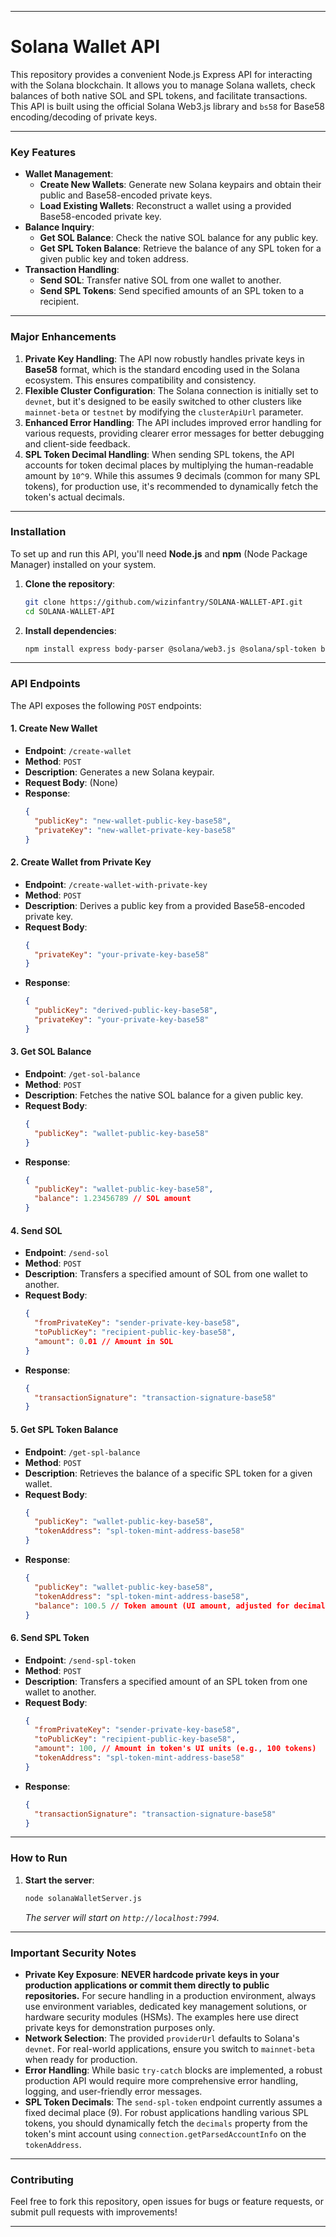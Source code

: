 -----

# Solana Wallet API

This repository provides a convenient Node.js Express API for interacting with the Solana blockchain. It allows you to manage Solana wallets, check balances of both native SOL and SPL tokens, and facilitate transactions. This API is built using the official Solana Web3.js library and `bs58` for Base58 encoding/decoding of private keys.

-----

### Key Features

  * **Wallet Management**:
      * **Create New Wallets**: Generate new Solana keypairs and obtain their public and Base58-encoded private keys.
      * **Load Existing Wallets**: Reconstruct a wallet using a provided Base58-encoded private key.
  * **Balance Inquiry**:
      * **Get SOL Balance**: Check the native SOL balance for any public key.
      * **Get SPL Token Balance**: Retrieve the balance of any SPL token for a given public key and token address.
  * **Transaction Handling**:
      * **Send SOL**: Transfer native SOL from one wallet to another.
      * **Send SPL Tokens**: Send specified amounts of an SPL token to a recipient.

-----

### Major Enhancements

1.  **Private Key Handling**: The API now robustly handles private keys in **Base58** format, which is the standard encoding used in the Solana ecosystem. This ensures compatibility and consistency.
2.  **Flexible Cluster Configuration**: The Solana connection is initially set to `devnet`, but it's designed to be easily switched to other clusters like `mainnet-beta` or `testnet` by modifying the `clusterApiUrl` parameter.
3.  **Enhanced Error Handling**: The API includes improved error handling for various requests, providing clearer error messages for better debugging and client-side feedback.
4.  **SPL Token Decimal Handling**: When sending SPL tokens, the API accounts for token decimal places by multiplying the human-readable amount by `10^9`. While this assumes 9 decimals (common for many SPL tokens), for production use, it's recommended to dynamically fetch the token's actual decimals.

-----

### Installation

To set up and run this API, you'll need **Node.js** and **npm** (Node Package Manager) installed on your system.

1.  **Clone the repository**:

    ```bash
    git clone https://github.com/wizinfantry/SOLANA-WALLET-API.git
    cd SOLANA-WALLET-API
    ```

2.  **Install dependencies**:

    ```bash
    npm install express body-parser @solana/web3.js @solana/spl-token bs58
    ```

-----

### API Endpoints

The API exposes the following `POST` endpoints:

#### 1\. Create New Wallet

  * **Endpoint**: `/create-wallet`
  * **Method**: `POST`
  * **Description**: Generates a new Solana keypair.
  * **Request Body**: (None)
  * **Response**:
    ```json
    {
      "publicKey": "new-wallet-public-key-base58",
      "privateKey": "new-wallet-private-key-base58"
    }
    ```

#### 2\. Create Wallet from Private Key

  * **Endpoint**: `/create-wallet-with-private-key`
  * **Method**: `POST`
  * **Description**: Derives a public key from a provided Base58-encoded private key.
  * **Request Body**:
    ```json
    {
      "privateKey": "your-private-key-base58"
    }
    ```
  * **Response**:
    ```json
    {
      "publicKey": "derived-public-key-base58",
      "privateKey": "your-private-key-base58"
    }
    ```

#### 3\. Get SOL Balance

  * **Endpoint**: `/get-sol-balance`
  * **Method**: `POST`
  * **Description**: Fetches the native SOL balance for a given public key.
  * **Request Body**:
    ```json
    {
      "publicKey": "wallet-public-key-base58"
    }
    ```
  * **Response**:
    ```json
    {
      "publicKey": "wallet-public-key-base58",
      "balance": 1.23456789 // SOL amount
    }
    ```

#### 4\. Send SOL

  * **Endpoint**: `/send-sol`
  * **Method**: `POST`
  * **Description**: Transfers a specified amount of SOL from one wallet to another.
  * **Request Body**:
    ```json
    {
      "fromPrivateKey": "sender-private-key-base58",
      "toPublicKey": "recipient-public-key-base58",
      "amount": 0.01 // Amount in SOL
    }
    ```
  * **Response**:
    ```json
    {
      "transactionSignature": "transaction-signature-base58"
    }
    ```

#### 5\. Get SPL Token Balance

  * **Endpoint**: `/get-spl-balance`
  * **Method**: `POST`
  * **Description**: Retrieves the balance of a specific SPL token for a given wallet.
  * **Request Body**:
    ```json
    {
      "publicKey": "wallet-public-key-base58",
      "tokenAddress": "spl-token-mint-address-base58"
    }
    ```
  * **Response**:
    ```json
    {
      "publicKey": "wallet-public-key-base58",
      "tokenAddress": "spl-token-mint-address-base58",
      "balance": 100.5 // Token amount (UI amount, adjusted for decimals)
    }
    ```

#### 6\. Send SPL Token

  * **Endpoint**: `/send-spl-token`
  * **Method**: `POST`
  * **Description**: Transfers a specified amount of an SPL token from one wallet to another.
  * **Request Body**:
    ```json
    {
      "fromPrivateKey": "sender-private-key-base58",
      "toPublicKey": "recipient-public-key-base58",
      "amount": 100, // Amount in token's UI units (e.g., 100 tokens)
      "tokenAddress": "spl-token-mint-address-base58"
    }
    ```
  * **Response**:
    ```json
    {
      "transactionSignature": "transaction-signature-base58"
    }
    ```

-----

### How to Run

1.  **Start the server**:
    ```bash
    node solanaWalletServer.js
    ```
    *The server will start on `http://localhost:7994`.*

-----

### Important Security Notes

  * **Private Key Exposure**: **NEVER hardcode private keys in your production applications or commit them directly to public repositories.** For secure handling in a production environment, always use environment variables, dedicated key management solutions, or hardware security modules (HSMs). The examples here use direct private keys for demonstration purposes only.
  * **Network Selection**: The provided `providerUrl` defaults to Solana's `devnet`. For real-world applications, ensure you switch to `mainnet-beta` when ready for production.
  * **Error Handling**: While basic `try-catch` blocks are implemented, a robust production API would require more comprehensive error handling, logging, and user-friendly error messages.
  * **SPL Token Decimals**: The `send-spl-token` endpoint currently assumes a fixed decimal place (9). For robust applications handling various SPL tokens, you should dynamically fetch the `decimals` property from the token's mint account using `connection.getParsedAccountInfo` on the `tokenAddress`.

-----

### Contributing

Feel free to fork this repository, open issues for bugs or feature requests, or submit pull requests with improvements\!

-----
